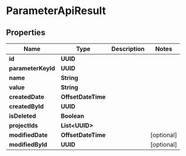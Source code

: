 

# ParameterApiResult


## Properties

| Name | Type | Description | Notes |
|------------ | ------------- | ------------- | -------------|
|**id** | **UUID** |  |  |
|**parameterKeyId** | **UUID** |  |  |
|**name** | **String** |  |  |
|**value** | **String** |  |  |
|**createdDate** | **OffsetDateTime** |  |  |
|**createdById** | **UUID** |  |  |
|**isDeleted** | **Boolean** |  |  |
|**projectIds** | **List&lt;UUID&gt;** |  |  |
|**modifiedDate** | **OffsetDateTime** |  |  [optional] |
|**modifiedById** | **UUID** |  |  [optional] |



